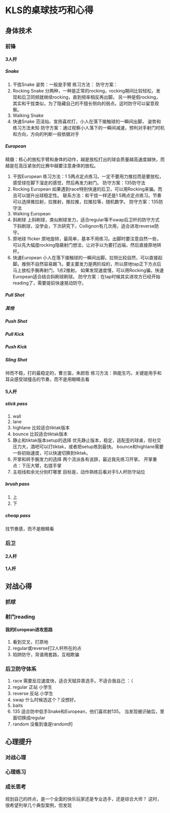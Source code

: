 # KLS的桌球技巧和心得
## 身体技术
### 前锋
#### 3人杆
##### Snake
1. 干拔Snake
姿势：一般是手臂
练习方法：
防守方案：
2. Rocking Snake
分两种，一种是正常的rocking，rocking期间比较轻松，发现和后卫同频就继续rocking，直到频率相反再出脚。
另一种是假rocking，其实和干拔类似，为了隐藏自己的不擅长侧向的弱点。这时防守可以留意观察。
4. Walking Snake
5. 快速Snake
范洁灿、宣扬喜欢打，小人在落下接触球的一瞬间出脚，
姿势和练习方法未知
防守方案：通过观察小人落下的一瞬间减速，预判对手射门时机和方向，方向的判断一般依据对手
##### European
精髓：核心的放松手臂和身体的动作，越是放松打出的球会质量越高速度越快，而越是在高压紧张的比赛中越要注意身体的放松。
1. 干拔European
练习方法：1 5两点定点练习。一定不要用力推拉而是要放松，感受球在脚下溜走的感觉，然后再发力射门。
防守方案：135防守法
2. Rocking European
如果遇到race特别快速的后卫，可以用Rocking来骗。而且可以提升出球稳定性。
联系方法：和干拔一样还是1 5两点定点练习。节奏可以选择推拉射，拉推射，推拉推，拉推拉等，随机数字。
防守方案：135防守法
3. Walking European
4. 斜刷球
上斜刷球，类似刷球发力，适合regular等不swap后卫杆的防守方式
下斜刷球，没学会，下次研究下，Collignon有几次用，适合进攻reverse防守。
5. 原地球 flicker
原地旋转，最简单，基本不用练习。出脚时要注意自然一些，可以先大幅度rocking隐蔽射门想法，让对手以为要打远端，然后直接原地转杆。
6. 快速European
小人在落下接触球的一瞬间出脚。拉侧比较自然，可以直接起脚。推侧不自然容易踢飞，要主要发力是两阶段的，所以原地tap正下方点后马上放松手腕再射门，1点2推射。
如果发现速度慢，可以用Rocking骗。快速European适合结合斜刷球刷球。
防守方案：在tap时候其实进攻方已经开始reading了，需要提前快速晃动防守。
##### Pull Shot
##### 其他
##### Push Shot
##### Pull Kick
##### Push Kick
##### Sling Shot
帅而不稳，打的最稳定的，曹兰笛，朱颜哲
练习方法：熟能生巧，关键是用手和耳朵感受球撞击的节奏，而不是用眼睛去看
#### 5人杆
##### stick pass
1. wall
2. lane
3. highlane
比较适合tiktak版本
4. bounce
比较适合tiktak版本
5. 静止和tiktak版本setup的选择
优先静止版本，稳定，适配歪的球桌，但社交压力大，酒吧可以打tiktak，或者把setup练到最快。
bounce和highlane需要一些初始速度，可以快速切换到tiktak。
6. 开掌和转手腕发力的选择
两个流派各有说辞，最近我先练习开掌。
开掌重点：下压大臂，右搓手掌
7. 主视线和余光分别盯哪里
目标是，动作熟练后看对手5人杆防守站位
##### brush pass
1. 上
2. 下

##### cheap pass
找节奏感，而不是眼睛看

### 后卫
#### 2人杆
#### 1人杆

## 对战心得
### 抓球
### 射门reading
#### 我的European进攻思路
1. 看到交叉，打原地
2. regular或reverse打2人杆所在的点
3. 陷阱防守，背谱用套路，互相欺骗
### 后卫防守体系
1. race 需要反应速度快，适合天赋异禀选手。不适合我自己 ：（
2. regular 正站 小学生
3. reverse 反站 小学生
4. swap
什么时候选这个？没想好。
5. baits
6. 135
适合防中低手Snake和European，他们喜欢射135。
当发现被识破后，里面切换成regular
7. random
没看到谁是random的
## 心理提升
### 对战心理
### 心理练习
### 成长思考
规划自己的终点，是一个全面的快乐玩家还是专业选手，还是综合大师？
这时，很希望列举几个典型案例，但发现
## 